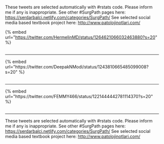 

These tweets are selected automatically with #rstats code. Please inform me if any is inappropriate.
See other #SurgPath pages here: https://serdarbalci.netlify.com/categories/SurgPath/ 
See selected social media based textbook project here: http://www.patolojinotlari.com/

{% embed url="https://twitter.com/HermelinMD/status/1264621066032463880?s=20" %}<br>
<br>
<hr>
{% embed url="https://twitter.com/DeepakNModi/status/1243810665485099008?s=20" %}<br>
<br>
<hr>
{% embed url="https://twitter.com/FEMMY466/status/1221444442781114370?s=20" %}<br>
<br>
<hr>


These tweets are selected automatically with #rstats code. Please inform me if any is inappropriate.
See other #SurgPath pages here: https://serdarbalci.netlify.com/categories/SurgPath/ 
See selected social media based textbook project here: http://www.patolojinotlari.com/
